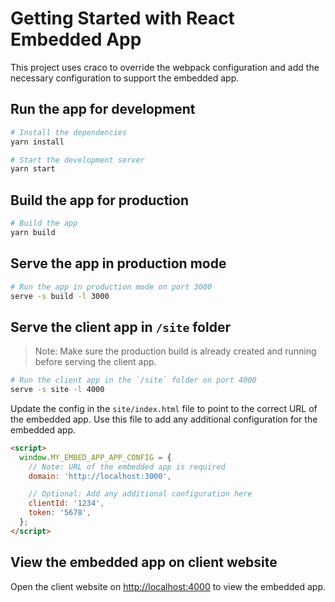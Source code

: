 # Getting Started with React Embedded App

This project uses craco to override the webpack configuration and add the necessary configuration to support the embedded app.

## Run the app for development

```bash
# Install the dependencies
yarn install

# Start the development server
yarn start
```


## Build the app for production

```bash
# Build the app
yarn build
```

## Serve the app in production mode

```bash
# Run the app in production mode on port 3000
serve -s build -l 3000
```

## Serve the client app in `/site` folder

> Note: Make sure the production build is already created and running before serving the client app.

```bash
# Run the client app in the `/site` folder on port 4000
serve -s site -l 4000
```

Update the config in the `site/index.html` file to point to the correct URL of the embedded app.
Use this file to add any additional configuration for the embedded app.

```html
<script>
  window.MY_EMBED_APP_APP_CONFIG = {
    // Note: URL of the embedded app is required
    domain: 'http://localhost:3000', 

    // Optional: Add any additional configuration here
    clientId: '1234',
    token: '5678',
  };
</script>
```

## View the embedded app on client website

Open the client website on [http://localhost:4000](http://localhost:4000) to view the embedded app.
